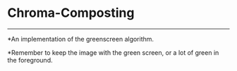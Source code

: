 # Chroma-Composting
---
*An implementation of the greenscreen algorithm.

*Remember to keep the image with the green screen, or a lot of green in the foreground.
